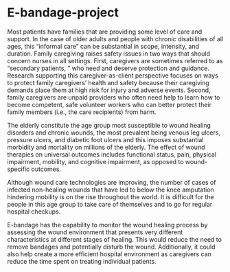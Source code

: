 # E-bandage-project
Most patients have families that are providing some level of care and support. In the case of older adults and people with chronic disabilities of all ages, this “informal care” can be substantial in scope, intensity, and duration. Family caregiving raises safety issues in two ways that should concern nurses in all settings. First, caregivers are sometimes referred to as “secondary patients, ” who need and deserve protection and guidance. Research supporting this caregiver-as-client perspective focuses on ways to protect family caregivers’ health and safety because their caregiving demands place them at high risk for injury and adverse events. Second, family caregivers are unpaid providers who often need help to learn how to become competent, safe volunteer workers who can better protect their family members (i.e., the care recipients) from harm.

The elderly constitute the age group most susceptible to wound healing disorders and chronic wounds, the most prevalent being venous leg ulcers, pressure ulcers, and diabetic foot ulcers and this imposes substantial morbidity and mortality on millions of the elderly. The effect of wound therapies on universal outcomes includes functional status, pain, physical impairment, mobility, and cognitive impairment, as opposed to wound-specific outcomes.

Although wound care technologies are improving, the number of cases of infected non-healing wounds that have led to below the knee amputation hindering mobility is on the rise throughout the world. It is difficult for the people in this age group to take care of themselves and to go for regular hospital checkups.

E-bandage has the capability to monitor the wound healing process by assessing the wound environment that presents very different characteristics at different stages of healing. This would reduce the need to remove bandages and potentially disturb the wound. Additionally, it could also help create a more efficient hospital environment as caregivers can reduce the time spent on treating individual patients.
